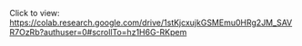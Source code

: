 Click to view:
https://colab.research.google.com/drive/1stKjcxujkGSMEmu0HRg2JM_SAVR7OzRb?authuser=0#scrollTo=hz1H6G-RKpem